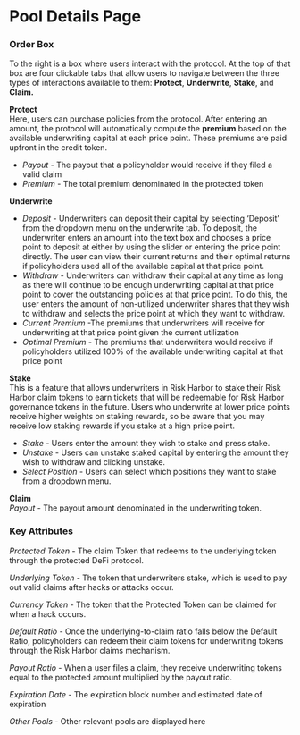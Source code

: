 # Pool Details Page

### **Order Box** 

To the right is a box where users interact with the protocol. At the top of that box are four clickable tabs that allow users to navigate between the three types of interactions available to them: **Protect**, **Underwrite**, **Stake**, and **Claim.**

**Protect**  
Here, users can purchase policies from the protocol. After entering an amount, the protocol will automatically compute the **premium** based on the available underwriting capital at each price point. These premiums are paid upfront in the credit token.

* _Payout_  - The payout that a policyholder would receive if they filed a valid claim
* _Premium_ - The total premium denominated in the protected token

**Underwrite**

* _Deposit -_ Underwriters can deposit their capital by selecting ‘Deposit’ from the dropdown menu on the underwrite tab. To deposit, the underwriter enters an amount into the text box and chooses a price point to deposit at either by using the slider or entering the price point directly. The user can view their current returns and their optimal returns if policyholders used all of the available capital at that price point.
* _Withdraw -_ Underwriters can withdraw their capital at any time as long as there will continue to be enough underwriting capital at that price point to cover the outstanding policies at that price point. To do this, the user enters the amount of non-utilized underwriter shares that they wish to withdraw and selects the price point at which they want to withdraw.
* _Current Premium_ -The premiums that underwriters will receive for underwriting at that price point given the current utilization
* _Optimal Premium_ - The premiums that underwriters would receive if policyholders utilized 100% of the available underwriting capital at that price point

**Stake**  
This is a feature that allows underwriters in Risk Harbor to stake their Risk Harbor claim tokens to earn tickets that will be redeemable for Risk Harbor governance tokens in the future. Users who underwrite at lower price points receive higher weights on staking rewards, so be aware that you may receive low staking rewards if you stake at a high price point.

* _Stake -_ Users enter the amount they wish to stake and press stake.
* _Unstake_ - Users can unstake staked capital by entering the amount they wish to withdraw and clicking unstake.
* _Select Position -_ Users can select which positions they want to stake from a dropdown menu.

**Claim**  
_Payout_ - The payout amount denominated in the underwriting token.

### **Key Attributes**

_Protected Token_ - The claim Token that redeems to the underlying token through the protected DeFi protocol.

_Underlying Token_ - The token that underwriters stake, which is used to pay out valid claims after hacks or attacks occur.

_Currency Token_ - The token that the Protected Token can be claimed for when a hack occurs.

_Default Ratio_ - Once the underlying-to-claim ratio falls below the Default Ratio, policyholders can redeem their claim tokens for underwriting tokens through the Risk Harbor claims mechanism.

_Payout Ratio_ - When a user files a claim, they receive underwriting tokens equal to the protected amount multiplied by the payout ratio.

_Expiration Date_ - The expiration block number and estimated date of expiration

_Other Pools_ - Other relevant pools are displayed here

